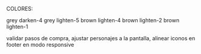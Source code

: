 COLORES:

grey darken-4
grey lighten-5
brown lighten-4
brown lighten-2
brown lighten-1

validar pasos de compra, ajustar personajes a la pantalla, alinear iconos en footer en modo responsive
